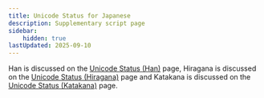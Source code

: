 ```yaml
---
title: Unicode Status for Japanese
description: Supplementary script page
sidebar:
    hidden: true
lastUpdated: 2025-09-10
---
```


Han is discussed on the [Unicode Status (Han)](https://scriptsource.org/entry/tsps57x35g) page, Hiragana is discussed on the [Unicode Status (Hiragana)](https://scriptsource.org/entry/ly5dbxtthx) page and Katakana is discussed on the [Unicode Status (Katakana)](https://scriptsource.org/entry/c9ppe854f7) page.

[comment]: # (end of intro)

[comment]: # (start of blocks)



[comment]: # (end of blocks)

[comment]: # (start of chars)



[comment]: # (end of chars)

[comment]: # (start of rest)


